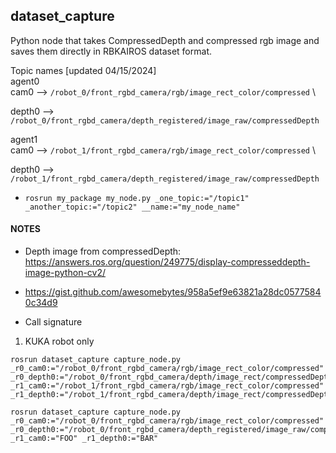 ## dataset_capture

Python node that takes CompressedDepth and compressed rgb image and saves them directly in RBKAIROS dataset format.

Topic names [updated 04/15/2024] \
agent0 \
cam0 --> ```/robot_0/front_rgbd_camera/rgb/image_rect_color/compressed``` \

depth0 --> ```/robot_0/front_rgbd_camera/depth_registered/image_raw/compressedDepth```

agent1 \
cam0 --> ```/robot_1/front_rgbd_camera/rgb/image_rect_color/compressed``` \

depth0 --> ```/robot_1/front_rgbd_camera/depth_registered/image_raw/compressedDepth```

* ```rosrun my_package my_node.py _one_topic:="/topic1" _another_topic:="/topic2" __name:="my_node_name"```


#### NOTES

* Depth image from compressedDepth: https://answers.ros.org/question/249775/display-compresseddepth-image-python-cv2/

* https://gist.github.com/awesomebytes/958a5ef9e63821a28dc05775840c34d9

* Call signature

1. KUKA robot only
```
rosrun dataset_capture capture_node.py _r0_cam0:="/robot_0/front_rgbd_camera/rgb/image_rect_color/compressed" _r0_depth0:="/robot_0/front_rgbd_camera/depth/image_rect/compressedDepth" _r1_cam0:="/robot_1/front_rgbd_camera/rgb/image_rect_color/compressed" _r1_depth0:="/robot_1/front_rgbd_camera/depth/image_rect/compressedDepth"

```

```
rosrun dataset_capture capture_node.py _r0_cam0:="/robot_0/front_rgbd_camera/rgb/image_rect_color/compressed" _r0_depth0:="/robot_0/front_rgbd_camera/depth_registered/image_raw/compressedDepth" _r1_cam0:="FOO" _r1_depth0:="BAR"
```
